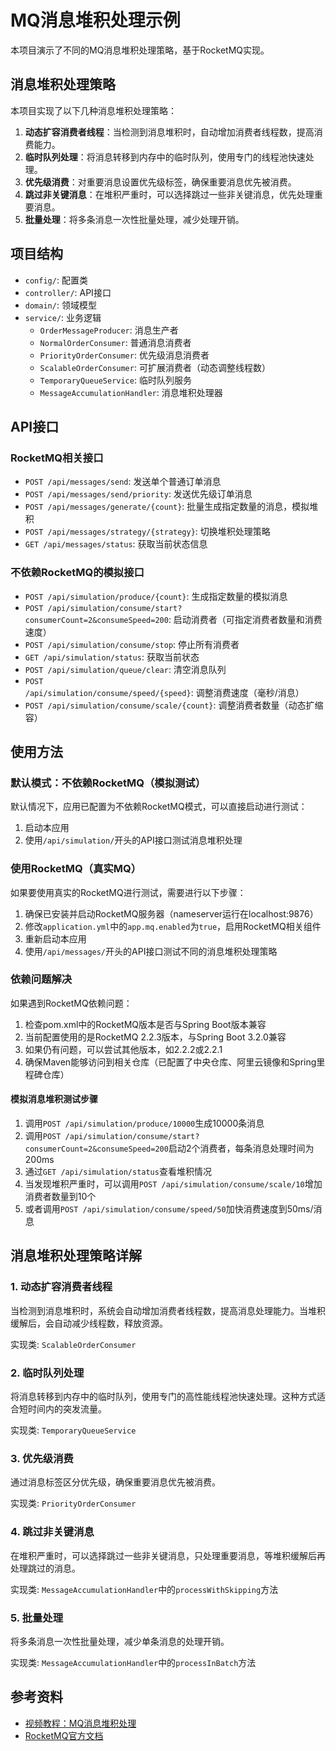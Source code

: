 # MQ消息堆积处理示例

本项目演示了不同的MQ消息堆积处理策略，基于RocketMQ实现。

## 消息堆积处理策略

本项目实现了以下几种消息堆积处理策略：

1. **动态扩容消费者线程**：当检测到消息堆积时，自动增加消费者线程数，提高消费能力。
2. **临时队列处理**：将消息转移到内存中的临时队列，使用专门的线程池快速处理。
3. **优先级消费**：对重要消息设置优先级标签，确保重要消息优先被消费。
4. **跳过非关键消息**：在堆积严重时，可以选择跳过一些非关键消息，优先处理重要消息。
5. **批量处理**：将多条消息一次性批量处理，减少处理开销。

## 项目结构

- `config/`: 配置类
- `controller/`: API接口
- `domain/`: 领域模型
- `service/`: 业务逻辑
  - `OrderMessageProducer`: 消息生产者
  - `NormalOrderConsumer`: 普通消息消费者
  - `PriorityOrderConsumer`: 优先级消息消费者
  - `ScalableOrderConsumer`: 可扩展消费者（动态调整线程数）
  - `TemporaryQueueService`: 临时队列服务
  - `MessageAccumulationHandler`: 消息堆积处理器

## API接口

### RocketMQ相关接口

- `POST /api/messages/send`: 发送单个普通订单消息
- `POST /api/messages/send/priority`: 发送优先级订单消息
- `POST /api/messages/generate/{count}`: 批量生成指定数量的消息，模拟堆积
- `POST /api/messages/strategy/{strategy}`: 切换堆积处理策略
- `GET /api/messages/status`: 获取当前状态信息

### 不依赖RocketMQ的模拟接口

- `POST /api/simulation/produce/{count}`: 生成指定数量的模拟消息
- `POST /api/simulation/consume/start?consumerCount=2&consumeSpeed=200`: 启动消费者（可指定消费者数量和消费速度）
- `POST /api/simulation/consume/stop`: 停止所有消费者
- `GET /api/simulation/status`: 获取当前状态
- `POST /api/simulation/queue/clear`: 清空消息队列
- `POST /api/simulation/consume/speed/{speed}`: 调整消费速度（毫秒/消息）
- `POST /api/simulation/consume/scale/{count}`: 调整消费者数量（动态扩缩容）

## 使用方法

### 默认模式：不依赖RocketMQ（模拟测试）

默认情况下，应用已配置为不依赖RocketMQ模式，可以直接启动进行测试：

1. 启动本应用
2. 使用`/api/simulation/`开头的API接口测试消息堆积处理

### 使用RocketMQ（真实MQ）

如果要使用真实的RocketMQ进行测试，需要进行以下步骤：

1. 确保已安装并启动RocketMQ服务器（nameserver运行在localhost:9876）
2. 修改`application.yml`中的`app.mq.enabled`为`true`，启用RocketMQ相关组件
3. 重新启动本应用
4. 使用`/api/messages/`开头的API接口测试不同的消息堆积处理策略

### 依赖问题解决

如果遇到RocketMQ依赖问题：

1. 检查pom.xml中的RocketMQ版本是否与Spring Boot版本兼容
2. 当前配置使用的是RocketMQ 2.2.3版本，与Spring Boot 3.2.0兼容
3. 如果仍有问题，可以尝试其他版本，如2.2.2或2.2.1
4. 确保Maven能够访问到相关仓库（已配置了中央仓库、阿里云镜像和Spring里程碑仓库）

#### 模拟消息堆积测试步骤

1. 调用`POST /api/simulation/produce/10000`生成10000条消息
2. 调用`POST /api/simulation/consume/start?consumerCount=2&consumeSpeed=200`启动2个消费者，每条消息处理时间为200ms
3. 通过`GET /api/simulation/status`查看堆积情况
4. 当发现堆积严重时，可以调用`POST /api/simulation/consume/scale/10`增加消费者数量到10个
5. 或者调用`POST /api/simulation/consume/speed/50`加快消费速度到50ms/消息

## 消息堆积处理策略详解

### 1. 动态扩容消费者线程

当检测到消息堆积时，系统会自动增加消费者线程数，提高消息处理能力。当堆积缓解后，会自动减少线程数，释放资源。

实现类: `ScalableOrderConsumer`

### 2. 临时队列处理

将消息转移到内存中的临时队列，使用专门的高性能线程池快速处理。这种方式适合短时间内的突发流量。

实现类: `TemporaryQueueService`

### 3. 优先级消费

通过消息标签区分优先级，确保重要消息优先被消费。

实现类: `PriorityOrderConsumer`

### 4. 跳过非关键消息

在堆积严重时，可以选择跳过一些非关键消息，只处理重要消息，等堆积缓解后再处理跳过的消息。

实现类: `MessageAccumulationHandler`中的`processWithSkipping`方法

### 5. 批量处理

将多条消息一次性批量处理，减少单条消息的处理开销。

实现类: `MessageAccumulationHandler`中的`processInBatch`方法

## 参考资料

- [视频教程：MQ消息堆积处理](https://www.bilibili.com/video/BV1yT411H7YK/)
- [RocketMQ官方文档](https://rocketmq.apache.org/docs/quick-start/)